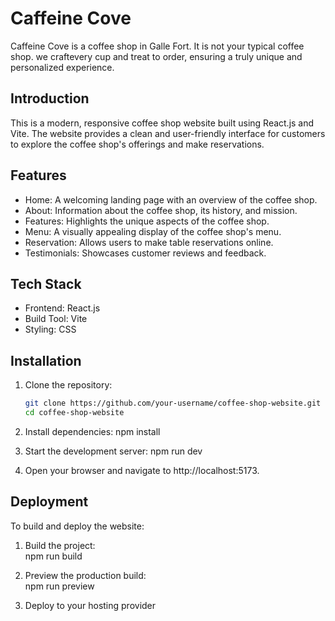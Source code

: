 # Caffeine Cove 

Caffeine Cove is a coffee shop in Galle Fort. It is not your typical coffee shop. we craftevery cup and treat to order, ensuring a truly unique and personalized experience.

## Introduction

This is a modern, responsive coffee shop website built using React.js and Vite. The website provides a clean and user-friendly interface for customers to explore the coffee shop's offerings and make reservations.

## Features

- Home: A welcoming landing page with an overview of the coffee shop.
- About: Information about the coffee shop, its history, and mission.
- Features: Highlights the unique aspects of the coffee shop.
- Menu: A visually appealing display of the coffee shop's menu.
- Reservation: Allows users to make table reservations online.
- Testimonials: Showcases customer reviews and feedback.

## Tech Stack

- Frontend: React.js
- Build Tool: Vite
- Styling: CSS

## Installation

1. Clone the repository:
   ```bash
   git clone https://github.com/your-username/coffee-shop-website.git
   cd coffee-shop-website

2. Install dependencies:
     npm install

3. Start the development server:
     npm run dev

4. Open your browser and navigate to http://localhost:5173.

## Deployment

To build and deploy the website:

1. Build the project:   
        npm run build

2. Preview the production build:    
        npm run preview

3. Deploy to your hosting provider
